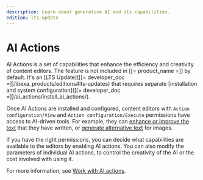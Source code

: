 ```yaml
---
description: Learn about generative AI and its capabilities.
edition: lts-update
---
```


# AI Actions

AI Actions is a set of capabilities that enhance the efficiency and creativity of content editors.
The feature is not included in [[= product_name =]] by default.
It's an [LTS Update]([[= developer_doc =]]/ibexa_products/editions#lts-updates) that requires separate [installation and system configuration]([[= developer_doc =]]/ai_actions/install_ai_actions/).

Once AI Actions are installed and configured, content editors with `Action configuration/View` and `Action configuration/Execute` permissions have access to AI-driven tools.
For example, they can [enhance or improve the text](create_edit_content_items.md#ai-assistant) that they have written, or [generate alternative text](upload_images.md#ai) for images.

If you have the right permissions, you can decide what capabilities are available to the editors by enabling AI actions.
You can also modify the parameters of individual AI actions, to control the creativity of the AI or the cost involved with using it.

For more information, see [Work with AI actions](work_with_ai_actions.md#edit-existing-ai-actions).
